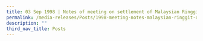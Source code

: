 ```yaml
---
title: 03 Sep 1998 | Notes of meeting on settlement of Malaysian Ringgit (MYR) deals
permalink: /media-releases/Posts/1998-meeting-notes-malaysian-ringgit-deal-settlement/
description: ""
third_nav_title: Posts
---
```

